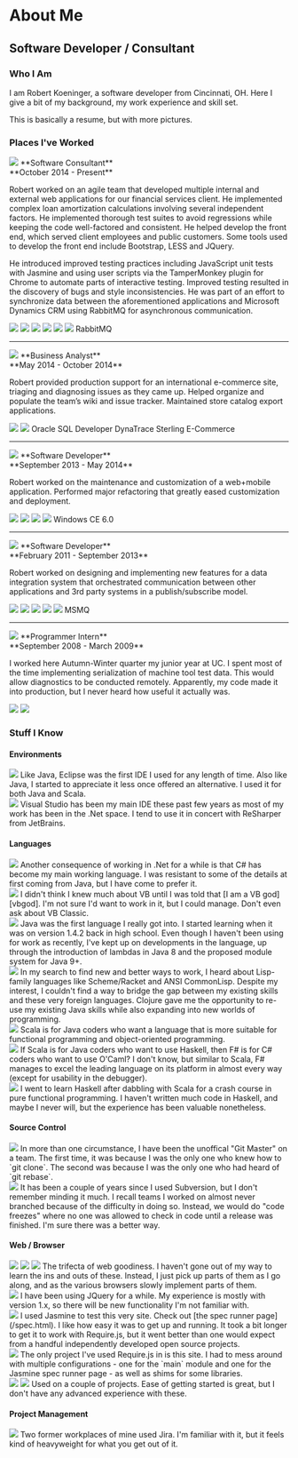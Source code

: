 # About Me

## Software Developer / Consultant

### Who I Am

I am Robert Koeninger, a software developer from Cincinnati, OH. Here I give a bit of my background, my work experience and skill set.

This is basically a resume, but with more pictures.

### Places I've Worked

<img src="/logos/sds.svg" class="heading" />
**Software Consultant**<br />**October 2014 - Present**

Robert worked on an agile team that developed multiple internal and external web applications for our financial services client. He implemented complex loan amortization calculations involving several independent factors. He implemented thorough test suites to avoid regressions while keeping the code well-factored and consistent. He helped develop the front end, which served client employees and public customers. Some tools used to develop the front end include Bootstrap, LESS and JQuery.

He introduced improved testing practices including JavaScript unit tests with Jasmine and using user scripts via the TamperMonkey plugin for Chrome to automate parts of interactive testing. Improved testing resulted in the discovery of bugs and style inconsistencies. He was part of an effort to synchronize data between the aforementioned applications and Microsoft Dynamics CRM using RabbitMQ for asynchronous communication.

<div class="icon-set">
    <img src="/logos/csharp.svg" class="detail" />
    <img src="/logos/vs.svg" class="detail" />
    <img src="/logos/razor.svg" class="detail" />
    <img src="/logos/javascript.svg" class="detail" />
    <img src="/logos/jquery_icon.svg" class="detail" />
    <img src="/logos/git.svg" class="detail" />
    RabbitMQ
</div>

---

<img src="/logos/cengage.svg" class="heading" />
**Business Analyst**<br />**May 2014 - October 2014**

Robert provided production support for an international e-commerce site, triaging and diagnosing issues as they came up. Helped organize and populate the team’s wiki and issue tracker. Maintained store catalog export applications.

<div class="icon-set">
    <img src="/logos/java.svg" class="detail" />
    <img src="/logos/jira_icon.svg" class="detail" />
    Oracle
    SQL Developer
    DynaTrace
    Sterling E-Commerce
</div>

---

<img src="/logos/apexCovantage.svg" class="heading" />
**Software Developer**<br />**September 2013 - May 2014**

Robert worked on the maintenance and customization of a web+mobile application. Performed major refactoring that greatly eased customization and deployment.

<div class="icon-set">
    <img src="/logos/csharp.svg" class="detail" />
    <img src="/logos/vs.svg" class="detail" />
    <img src="/logos/javascript.svg" class="detail" />
    <img src="/logos/jira_icon.svg" class="detail" />
    Windows CE 6.0
</div>

---

<img src="/logos/reyrey.svg" class="heading" />
**Software Developer**<br />**February 2011 - September 2013**

Robert worked on designing and implementing new features for a data integration system that orchestrated communication between other applications and 3rd party systems in a publish/subscribe model.

<div class="icon-set">
    <img src="/logos/csharp.svg" class="detail" />
    <img src="/logos/vs.svg" class="detail" />
    <img src="/logos/javascript.svg" class="detail" />
    <img src="/logos/xml.svg" class="detail" />
    <img src="/logos/svn.svg" class="detail" />
    MSMQ
</div>

---

<img src="/logos/siemens_logo.svg" class="heading" />
**Programmer Intern**<br />**September 2008 - March 2009**

I worked here Autumn-Winter quarter my junior year at UC. I spent most of the time implementing serialization of machine tool test data. This would allow diagnostics to be conducted remotely. Apparently, my code made it into production, but I never heard how useful it actually was.

<div class="icon-set">
    <img src="/logos/vs.svg" class="detail" />
    <img src="/logos/xml.svg" class="detail" />
</div>

### Stuff I Know

#### Environments

<img src="/logos/eclipse_icon.svg" class="inset-left" />
Like Java, Eclipse was the first IDE I used for any length of time. Also like Java, I started to appreciate it less once offered an alternative. I used it for both Java and Scala.

<div style="clear:both" />

<img src="/logos/vs.svg" class="inset-left" />
Visual Studio has been my main IDE these past few years as most of my work has been in the .Net space. I tend to use it in concert with ReSharper from JetBrains.

#### Languages

<img src="/logos/csharp.svg" class="inset-left" />
Another consequence of working in .Net for a while is that C# has become my main working language. I was resistant to some of the details at first coming from Java, but I have come to prefer it.

<div style="clear:both" />

<img src="/logos/vbnet.svg" class="inset-left" />
I didn't think I knew much about VB until I was told that [I am a VB god][vbgod]. I'm not sure I'd want to work in it, but I could manage. Don't even ask about VB Classic.

<div style="clear:both" />

<img src="/logos/java.svg" class="inset-left" />
Java was the first language I really got into. I started learning when it was on version 1.4.2 back in high school. Even though I haven't been using for work as recently, I've kept up on developments in the language, up through the introduction of lambdas in Java 8 and the proposed module system for Java 9+.

<div style="clear:both" />

<img src="/logos/clojure.svg" class="inset-left" />
In my search to find new and better ways to work, I heard about Lisp-family languages like Scheme/Racket and ANSI CommonLisp. Despite my interest, I couldn't find a way to bridge the gap between my existing skills and these very foreign languages. Clojure gave me the opportunity to re-use my existing Java skills while also expanding into new worlds of programming.

<div style="clear:both" />

<img src="/logos/scala.svg" class="inset-left" />
Scala is for Java coders who want a language that is more suitable for functional programming and object-oriented programming.

<div style="clear:both" />

<img src="/logos/fsharp.svg" class="inset-left" />
If Scala is for Java coders who want to use Haskell, then F# is for C# coders who want to use O'Caml? I don't know, but similar to Scala, F# manages to excel the leading language on its platform in almost every way (except for usability in the debugger).

<div style="clear:both" />

<img src="/logos/haskell.svg" class="inset-left" />
I went to learn Haskell after dabbling with Scala for a crash course in pure functional programming. I haven't written much code in Haskell, and maybe I never will, but the experience has been valuable nonetheless.

#### Source Control

<img src="/logos/git.svg" class="inset-left" />
In more than one circumstance, I have been the unoffical "Git Master" on a team. The first time, it was because I was the only one who knew how to `git clone`. The second was because I was the only one who had heard of `git rebase`.

<div style="clear:both" />

<img src="/logos/svn.svg" class="inset-left" />
It has been a couple of years since I used Subversion, but I don't remember minding it much. I recall teams I worked on almost never branched because of the difficulty in doing so. Instead, we would do "code freezes" where no one was allowed to check in code until a release was finished. I'm sure there was a better way.

#### Web / Browser

<img src="/logos/html.svg" class="inset-left" />
<img src="/logos/css.svg" class="inset-left" />
<img src="/logos/javascript.svg" class="inset-left" />
The trifecta of web goodiness. I haven't gone out of my way to learn the ins and outs of these. Instead, I just pick up parts of them as I go along, and as the various browsers slowly implement parts of them.

<div style="clear:both" />

<img src="/logos/jquery_icon.svg" class="inset-left" />
I have been using JQuery for a while. My experience is mostly with version 1.x, so there will be new functionality I'm not familiar with.

<div style="clear:both" />

<img src="/logos/jasmine.svg" class="inset-left" />
I used Jasmine to test this very site. Check out [the spec runner page](/spec.html). I like how easy it was to get up and running. It took a bit longer to get it to work with Require.js, but it went better than one would expect from a handful independently developed open source projects.

<div style="clear:both" />

<img src="/logos/requirejs_icon.svg" class="inset-left" />
The only project I've used Require.js in is this site. I had to mess around with multiple configurations - one for the `main` module and one for the Jasmine spec runner page - as well as shims for some libraries.

<div style="clear:both" />

<img src="/logos/nodejs.svg" class="inset-left" />
<img src="/logos/npm.svg" class="inset-left" />
Used on a couple of projects. Ease of getting started is great, but I don't have any advanced experience with these.

#### Project Management

<img src="/logos/jira_icon.svg" class="inset-left" />
Two former workplaces of mine used Jira. I'm familiar with it, but it feels kind of heavyweight for what you get out of it.

[vbgod]: /?vbgod "I Am A VB God"
